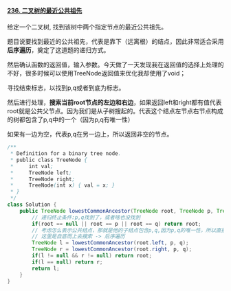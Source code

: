 #### [236. 二叉树的最近公共祖先](https://leetcode-cn.com/problems/lowest-common-ancestor-of-a-binary-tree/)

给定一个二叉树, 找到该树中两个指定节点的最近公共祖先。

题目说要找到最近的公共祖先，代表是靠下（远离根）的结点，因此非常适合采用**后序遍历**，奠定了这道题的递归方式。

然后确认函数的返回值，输入参数。今天做了一天发现我在返回值的选择上处理的不好，很多时候可以使用TreeNode返回值来优化我却使用了void；

寻找结束标志，以找到p,q或者到底为标志。

然后进行处理，**搜索当前root节点的左边和右边**，如果返回left和right都有值代表root就是公共父节点。因为我们是从子树搜起的。代表这个结点左节点右节点构成的树都包含了p,q中的一个（因为p,q有唯一性）

如果有一边为空，代表p,q在另一边上，所以返回非空的节点。

```java
/**
 * Definition for a binary tree node.
 * public class TreeNode {
 *     int val;
 *     TreeNode left;
 *     TreeNode right;
 *     TreeNode(int x) { val = x; }
 * }
 */
class Solution {
    public TreeNode lowestCommonAncestor(TreeNode root, TreeNode p, TreeNode q) {
        // 递归终止条件:p,q找到了，或者啥也没找到
        if(root == null || root == p || root == q) return root;
        // 考虑怎么表示公共结点，那就是他的子结点包含p,q,因为p,q的唯一性，所以直接看函数返回值是不是空就行了
        // 这里是自底而上去搜索 -> 后序遍历
        TreeNode l = lowestCommonAncestor(root.left, p, q);
        TreeNode r = lowestCommonAncestor(root.right, p, q);
        if(l != null && r != null) return root;
        if(l == null) return r;
        return l;
    }
}
```

